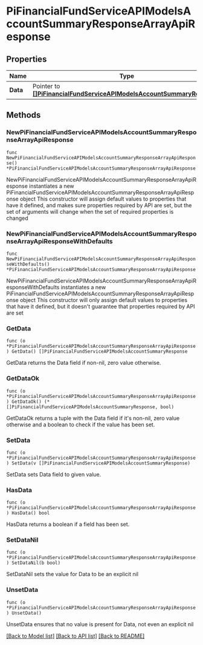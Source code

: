 # PiFinancialFundServiceAPIModelsAccountSummaryResponseArrayApiResponse

## Properties

Name | Type | Description | Notes
------------ | ------------- | ------------- | -------------
**Data** | Pointer to [**[]PiFinancialFundServiceAPIModelsAccountSummaryResponse**](PiFinancialFundServiceAPIModelsAccountSummaryResponse.md) |  | [optional] 

## Methods

### NewPiFinancialFundServiceAPIModelsAccountSummaryResponseArrayApiResponse

`func NewPiFinancialFundServiceAPIModelsAccountSummaryResponseArrayApiResponse() *PiFinancialFundServiceAPIModelsAccountSummaryResponseArrayApiResponse`

NewPiFinancialFundServiceAPIModelsAccountSummaryResponseArrayApiResponse instantiates a new PiFinancialFundServiceAPIModelsAccountSummaryResponseArrayApiResponse object
This constructor will assign default values to properties that have it defined,
and makes sure properties required by API are set, but the set of arguments
will change when the set of required properties is changed

### NewPiFinancialFundServiceAPIModelsAccountSummaryResponseArrayApiResponseWithDefaults

`func NewPiFinancialFundServiceAPIModelsAccountSummaryResponseArrayApiResponseWithDefaults() *PiFinancialFundServiceAPIModelsAccountSummaryResponseArrayApiResponse`

NewPiFinancialFundServiceAPIModelsAccountSummaryResponseArrayApiResponseWithDefaults instantiates a new PiFinancialFundServiceAPIModelsAccountSummaryResponseArrayApiResponse object
This constructor will only assign default values to properties that have it defined,
but it doesn't guarantee that properties required by API are set

### GetData

`func (o *PiFinancialFundServiceAPIModelsAccountSummaryResponseArrayApiResponse) GetData() []PiFinancialFundServiceAPIModelsAccountSummaryResponse`

GetData returns the Data field if non-nil, zero value otherwise.

### GetDataOk

`func (o *PiFinancialFundServiceAPIModelsAccountSummaryResponseArrayApiResponse) GetDataOk() (*[]PiFinancialFundServiceAPIModelsAccountSummaryResponse, bool)`

GetDataOk returns a tuple with the Data field if it's non-nil, zero value otherwise
and a boolean to check if the value has been set.

### SetData

`func (o *PiFinancialFundServiceAPIModelsAccountSummaryResponseArrayApiResponse) SetData(v []PiFinancialFundServiceAPIModelsAccountSummaryResponse)`

SetData sets Data field to given value.

### HasData

`func (o *PiFinancialFundServiceAPIModelsAccountSummaryResponseArrayApiResponse) HasData() bool`

HasData returns a boolean if a field has been set.

### SetDataNil

`func (o *PiFinancialFundServiceAPIModelsAccountSummaryResponseArrayApiResponse) SetDataNil(b bool)`

 SetDataNil sets the value for Data to be an explicit nil

### UnsetData
`func (o *PiFinancialFundServiceAPIModelsAccountSummaryResponseArrayApiResponse) UnsetData()`

UnsetData ensures that no value is present for Data, not even an explicit nil

[[Back to Model list]](../README.md#documentation-for-models) [[Back to API list]](../README.md#documentation-for-api-endpoints) [[Back to README]](../README.md)


